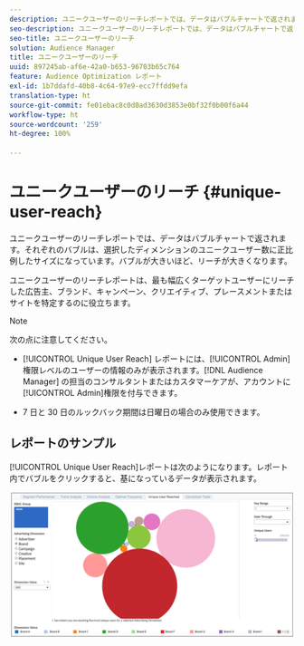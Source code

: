 ```yaml
---
description: ユニークユーザーのリーチレポートでは、データはバブルチャートで返されます。それぞれのバブルは、選択したディメンションのユニークユーザー数に正比例したサイズになっています。バブルが大きいほど、リーチが大きくなります。ユニークユーザーのリーチレポートは、最も幅広くターゲットユーザーにリーチした広告主、ブランド、キャンペーン、クリエイティブ、プレースメントまたはサイトを特定するのに役立ちます。
seo-description: ユニークユーザーのリーチレポートでは、データはバブルチャートで返されます。それぞれのバブルは、選択したディメンションのユニークユーザー数に正比例したサイズになっています。バブルが大きいほど、リーチが大きくなります。ユニークユーザーのリーチレポートは、最も幅広くターゲットユーザーにリーチした広告主、ブランド、キャンペーン、クリエイティブ、プレースメントまたはサイトを特定するのに役立ちます。
seo-title: ユニークユーザーのリーチ
solution: Audience Manager
title: ユニークユーザーのリーチ
uuid: 897245ab-af6e-42a0-b653-96703b65c764
feature: Audience Optimization レポート
exl-id: 1b7ddafd-40b8-4c64-97e9-ecc7ffdd9efa
translation-type: ht
source-git-commit: fe01ebac8c0d0ad3630d3853e0bf32f0b00f6a44
workflow-type: ht
source-wordcount: '259'
ht-degree: 100%

---
```


# ユニークユーザーのリーチ {#unique-user-reach}

ユニークユーザーのリーチレポートでは、データはバブルチャートで返されます。それぞれのバブルは、選択したディメンションのユニークユーザー数に正比例したサイズになっています。バブルが大きいほど、リーチが大きくなります。

ユニークユーザーのリーチレポートは、最も幅広くターゲットユーザーにリーチした広告主、ブランド、キャンペーン、クリエイティブ、プレースメントまたはサイトを特定するのに役立ちます。

>[!NOTE]
>
>次の点に注意してください。
>
>* [!UICONTROL Unique User Reach] レポートには、[!UICONTROL Admin]権限レベルのユーザーの情報のみが表示されます。[!DNL Audience Manager] の担当のコンサルタントまたはカスタマーケアが、アカウントに [!UICONTROL Admin]権限を付与できます。
>
>* 7 日と 30 日のルックバック期間は日曜日の場合のみ使用できます。


## レポートのサンプル

[!UICONTROL Unique User Reach]レポートは次のようになります。レポート内でバブルをクリックすると、基になっているデータが表示されます。

![](assets/unique-user-reach.png)
